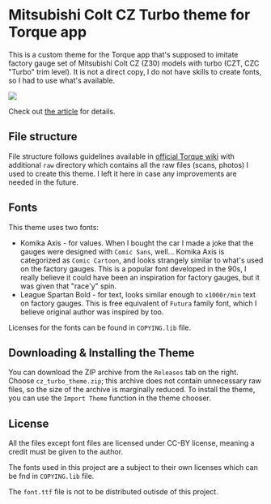 # Mitsubishi Colt CZ Turbo theme for Torque app
This is a custom theme for the Torque app that's supposed to imitate factory gauge set of Mitsubishi Colt CZ (Z30) models with turbo (CZT, CZC "Turbo" trim level). It is not a direct copy, I do not have skills to create fonts, so I had to use what's available.

![](https://danceswithmachines.github.io/assets/posts/virtual-gauges-for-turbo-colts/dashboard_1.jpg)

Check out [the article](https://danceswithmachines.github.io/posts/virtual-gauges-for-turbo-colts/) for details.
## File structure
File structure follows guidelines available in [official Torque wiki](https://wiki.torque-bhp.com/view/Themesfree) with additional `raw` directory which contains all the raw files (scans, photos) I used to create this theme. I left it here in case any improvements are needed in the future.

## Fonts
This theme uses two fonts:
* Komika Axis - for values. When I bought the car I made a joke that the gauges were designed with `Comic Sans`, well... Komika Axis is categorized as `Comic Cartoon`, and looks strangely similar to what's used on the factory gauges. This is a popular font developed in the 90s, I really believe it could have been an inspiration for factory gauges, but it was given that "race'y" spin.
* League Spartan Bold - for text, looks similar enough to `x1000r/min` text on factory gauges. This is free equivalent of `Futura` family font, which I believe original author was inspired by too.

Licenses for the fonts can be found in `COPYING.lib` file.

## Downloading & Installing the Theme

You can download the ZIP archive from the `Releases` tab on the right.
Choose `cz_turbo_theme.zip`; this archive does not contain unnecessary raw files, so the size of the archive is marginally reduced.
To install the theme, you can use the `Import Theme` function in the theme chooser.

## License
All the files except font files are licensed under CC-BY license, meaning a credit must be given to the author.

The fonts used in this project are a subject to their own licenses which can be fnd in `COPYING.lib` file.

The `font.ttf` file is not to be distributed outisde of this project.
